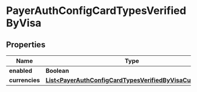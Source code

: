
# PayerAuthConfigCardTypesVerifiedByVisa

## Properties
Name | Type | Description | Notes
------------ | ------------- | ------------- | -------------
**enabled** | **Boolean** |  |  [optional]
**currencies** | [**List&lt;PayerAuthConfigCardTypesVerifiedByVisaCurrencies&gt;**](PayerAuthConfigCardTypesVerifiedByVisaCurrencies.md) |  |  [optional]



